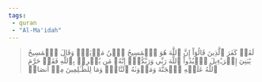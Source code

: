 ```yaml
---
tags: 
 - quran 
 - "Al-Ma'idah"
---
```


> لَقَدۡ كَفَرَ ٱلَّذِينَ قَالُوٓاْ إِنَّ ٱللَّهَ هُوَ ٱلۡمَسِيحُ ٱبۡنُ مَرۡيَمَۖ وَقَالَ ٱلۡمَسِيحُ يَٰبَنِيٓ إِسۡرَـٰٓءِيلَ ٱعۡبُدُواْ ٱللَّهَ رَبِّي وَرَبَّكُمۡۖ إِنَّهُۥ مَن يُشۡرِكۡ بِٱللَّهِ فَقَدۡ حَرَّمَ ٱللَّهُ عَلَيۡهِ ٱلۡجَنَّةَ وَمَأۡوَىٰهُ ٱلنَّارُۖ وَمَا لِلظَّـٰلِمِينَ مِنۡ أَنصَارٖ
